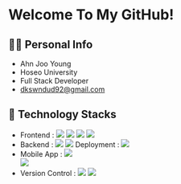 # Welcome To My GitHub!

## 🙋‍♂️ Personal Info
- Ahn Joo Young
- Hoseo University
- Full Stack Developer
- dkswndud92@gmail.com

## 🔨 Technology Stacks
- Frontend : <span><img src="https://img.shields.io/badge/HTML-e34f26?style=flat&logo=html5&logoColor=white"/></span>
<span><img src="https://img.shields.io/badge/CSS-1572b6?style=flat&logo=css3&logoColor=white"/></span>
<span><img src="https://img.shields.io/badge/JavaScript-dbab09?style=flat&logo=javascript&logoColor=white"/></span>
<span><img src="https://img.shields.io/badge/jQuery-0769ad?style=flat&logo=jquery&logoColor=white"/></span>
- Backend : <span><img src="https://img.shields.io/badge/Java-3776AB?style=flat&logo=java&logoColor=white"/></span>
<span><img src="https://img.shields.io/badge/PostgreSQL-336791?style=flat&logo=postgresql&logoColor=white"/></span>
Deployment : <span><img src="https://img.shields.io/badge/Firebase-FFCA28?style=flat&logo=heroku&logoColor=white"/></span><br/>
- Mobile App : <span><img src="https://img.shields.io/badge/React Native-61dafb?style=flat&logo=react&logoColor=white"/></span><br/>
<span><img src="https://img.shields.io/badge/Firebase-FFCA28?style=flat&logo=heroku&logoColor=white"/></span><br/>
- Version Control : <span><img src="https://img.shields.io/badge/Git-f05032?style=flat&logo=git&logoColor=white"/></span>
<span><img src="https://img.shields.io/badge/GitHub-181717?style=flat&logo=github&logoColor=white"/></span>
